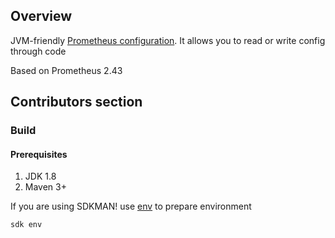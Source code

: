## Overview
JVM-friendly [Prometheus configuration](https://prometheus.io/docs/prometheus/latest/configuration/configuration/). It allows you to read or write config through code

Based on Prometheus 2.43

## Contributors section

### Build

#### Prerequisites
1. JDK 1.8
2. Maven 3+

If you are using SDKMAN! use [env](https://sdkman.io/usage#env) to prepare environment
```shell
sdk env
```